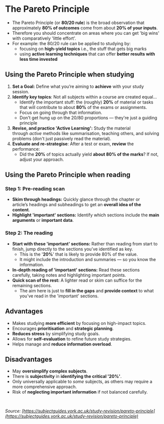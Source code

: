 # The Pareto Principle
- The Pareto Principle (or **80/20 rule**) is the broad observation that approximately **80% of outcomes** come from about **20% of your inputs**. 
- Therefore you should concentrate on areas where you can get 'big wins' with comparatively 'little effort'.
- For example: the 80/20 rule can be applied to studying by:  
	- focusing on **high-yield topics** i.e., the stuff that gets big marks 
	- using **active learning techniques** that can offer **better results with less time invested**

## Using the Pareto Principle when studying
1. **Set a Goal:** Define what you’re aiming to **achieve** with your study session.
2. **Identify key topics**: Not all subjects within a course are created equal...
	- Identify the important stuff: the (roughly) **20%** of material or tasks that will contribute to about **80%** of the exams or assignments. 
	- Focus on going through that information.
	- Don't get hung up on the 20/80 proportions — they're just a guiding principle
3. **Revise, and practice 'Active Learning':** Study the material through _active_ methods like summarisation, teaching others, and solving problems (don't just passively read the material).
4. **Evaluate and re-strategise**: After a test or exam, **review** the performance:
	- Did the **20%** of topics actually yield **about 80% of the marks**? If not, adjust your approach.

## Using the Pareto Principle when reading
### Step 1: Pre-reading scan
- **Skim through headings:** Quickly glance through the chapter or article’s headings and subheadings to get an **overall idea of the content**.
- **Highlight 'important' sections:** Identify which sections include the **main arguments** or **important data**.
### Step 2: The reading
- **Start with these 'important' sections:** Rather than reading from start to finish, jump directly to the sections you’ve identified as key.
	- This is the '**20%**' that is likely to provide 80% of the value.
	- It might include the introduction and summaries — so you know the information.
- **In-depth reading of 'important' sections:** Read these sections carefully, taking notes and highlighting important points.
- **Quick scan of the rest:** A lighter read or skim can suffice for the remaining sections.
    - The aim here is just to **fill in the gaps** and **provide context** to what you’ve read in the 'important' sections.

## Advantages
- Makes studying **more efficient** by focusing on high-impact topics.
- Encourages **prioritisation** and **strategic planning**.
- **Reduces stress** by simplifying study goals.
- Allows for **self-evaluation** to refine future study strategies.
- Helps manage and **reduce information overload**.

## Disadvantages
- May **oversimplify complex subjects**.
- There is **subjectivity** in **identifying the critical '20%'**.
- Only universally applicable to _some_ subjects, as others may require a more comprehensive approach.
- Risk of **neglecting important information** if not balanced carefully.

<br>

_Source: [https://subjectguides.york.ac.uk/study-revision/pareto-principle](https://subjectguides.york.ac.uk/study-revision/pareto-principle)_